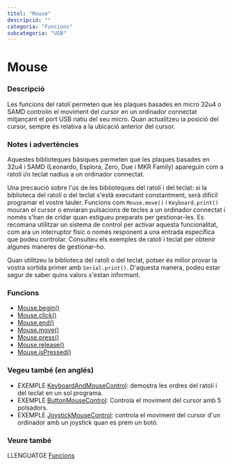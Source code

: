 ```yaml
---
títol: "Mouse"
descripció: ""
categoria: "Funcions"
subcategoria: "USB"
---
```


# Mouse

### Descripció

Les funcions del ratolí permeten que les plaques basades en micro 32u4 o SAMD controlin el moviment del cursor en un ordinador connectat mitjançant el port USB natiu del seu micro. Quan actualitzeu la posició del cursor, sempre és relativa a la ubicació anterior del cursor.

### Notes i advertències

Aquestes biblioteques bàsiques permeten que les plaques basades en 32u4 i SAMD (Leonardo, Esplora, Zero, Due i MKR Family) apareguin com a ratolí i/o teclat nadius a un ordinador connectat.

Una precaució sobre l'ús de les biblioteques del ratolí i del teclat: si la biblioteca del ratolí o del teclat s'està executant constantment, serà difícil programar el vostre tauler. Funcions com `Mouse.move()` i `Keyboard.print()` mouran el cursor o enviaran pulsacions de tecles a un ordinador connectat i només s'han de cridar quan estigueu preparats per gestionar-les. Es recomana utilitzar un sistema de control per activar aquesta funcionalitat, com ara un interruptor físic o només responent a una entrada específica que podeu controlar. Consulteu els exemples de ratolí i teclat per obtenir algunes maneres de gestionar-ho.

Quan utilitzeu la biblioteca del ratolí o del teclat, potser és millor provar la vostra sortida primer amb `Serial.print()`. D'aquesta manera, podeu estar segur de saber quins valors s'estan informant.

### Funcions

- [Mouse.begin()](./Mouse/Mouse.begin().md)
- [Mouse.click()](./Mouse/Mouse.click().md)
- [Mouse.end()](./Mouse/Mouse.end().md)
- [Mouse.move()](./Mouse/Mouse.move().md)
- [Mouse.press()](./Mouse/Mouse.press().md)
- [Mouse.release()](./Mouse/Mouse.release().md)
- [Mouse.isPressed()](./Mouse/Mouse.isPressed().md)

### Vegeu també (en anglés)

- EXEMPLE [KeyboardAndMouseControl](http://www.arduino.cc/en/Tutorial/KeyboardAndMouseControl): demostra les ordres del ratolí i del teclat en un sol programa.
- EXEMPLE [ButtonMouseControl](http://www.arduino.cc/en/Tutorial/ButtonMouseControl): Controla el moviment del cursor amb 5 polsadors.
- EXEMPLE [JoystickMouseControl](http://www.arduino.cc/en/Tutorial/JoystickMouseControl): controla el moviment del cursor d'un ordinador amb un joystick quan es prem un botó.

### Veure també

LLENGUATGE [Funcions](../../Funcions.md)
